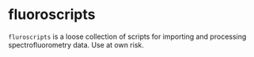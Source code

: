 # fluoroscripts

`fluroscripts` is a loose collection of scripts for importing and
processing spectrofluorometry data. Use at own risk.

